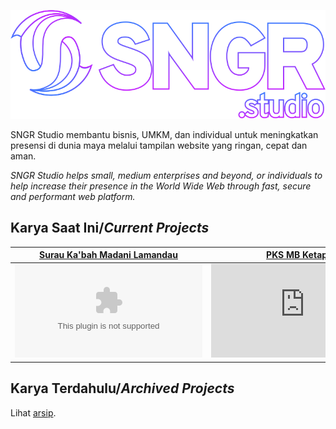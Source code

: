 [![SNGR Studio](/assets/logo-outline.svg)][sngrstudio]

SNGR Studio membantu bisnis, UMKM, dan individual untuk meningkatkan presensi di dunia maya melalui tampilan website yang ringan, cepat dan aman.

*SNGR Studio helps small, medium enterprises and beyond, or individuals to help increase their presence in the World Wide Web through fast, secure and performant web platform.*

## Karya Saat Ini/*Current Projects*

| [Surau Ka'bah Madani Lamandau][suraumadani] | [PKS MB Ketapang][pksmbketapang] |
| --- | --- |
| ![Surau Ka'bah Madani Lamandau][imgsuraumadani] | ![PKS MB Ketapang][imgpksmbketapang] |

## Karya Terdahulu/*Archived Projects*

Lihat [arsip](https://github.com/sngrstudio/archived).

<!--link-->
[sngrstudio]: https://sngr.studio
[suraumadani]: https://suraumadani.com/
[pksmbketapang]: https://pksmbketapang.org/

<!--img-->
[imgsuraumadani]: https://api.sngr.studio/image/393w/851h/https%3A%2F%2Fsuraumadani.com
[imgpksmbketapang]: https://api.sngr.studio/image/393w/851h/https%3A%2F%2Fpksmbketapang.org